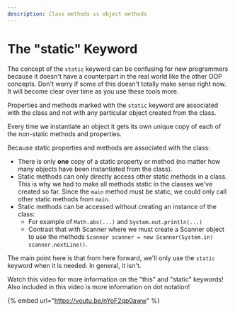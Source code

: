 ```yaml
---
description: Class methods vs object methods
---
```


# The "static" Keyword

The concept of the `static` keyword can be confusing for new programmers because it doesn't have a counterpart in the real world like the other OOP concepts. Don't worry if some of this doesn't totally make sense right now. It will become clear over time as you use these tools more. 

Properties and methods marked with the `static` keyword are associated with the class and not with any particular object created from the class. 

Every time we instantiate an object it gets its own unique copy of each of the non-static methods and properties. 

Because static properties and methods are associated with the class:

* There is only **one** copy of a static property or method \(no matter how many objects have been instantiated from the class\).
* Static methods can only directly access other static methods in a class. This is why we had to make all methods static in the classes we've created so far. Since the `main` method must be static, we could only call other static methods from `main`.
* Static methods can be accessed without creating an instance of the class:
  * For example of `Math.abs(...)` and `System.out.println(...)`
  * Contrast that with Scanner where we must create a Scanner object to use the methods `Scanner scanner = new Scanner(System.in)` `scanner.nextLine()`.

The main point here is that from here forward, we'll only use the `static` keyword when it is needed. In general, it isn't. 

Watch this video for more information on the "this" and "static" keywords! Also included in this video is more information on dot notation!

{% embed url="https://youtu.be/nYoF2qp0aww" %}

